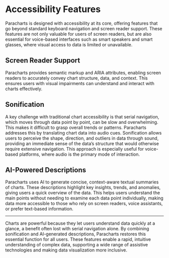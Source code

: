 # Accessibility Features

Paracharts is designed with accessibility at its core, offering features that go beyond standard keyboard navigation and screen reader support.
These features are not only valuable for users of screen readers, but are also essential for voice-based interfaces such as smart speakers and smart glasses, where visual access to data is limited or unavailable.

## Screen Reader Support

Paracharts provides semantic markup and ARIA attributes, enabling screen readers to accurately convey chart structure, data, and context.
This ensures users with visual impairments can understand and interact with charts effectively.

## Sonification

A key challenge with traditional chart accessibility is that serial navigation, which moves through data point by point, can be slow and overwhelming.
This makes it difficult to grasp overall trends or patterns.
Paracharts addresses this by translating chart data into audio cues.
Sonification allows users to perceive the shape, direction, and outliers in data through sound, providing an immediate sense of the data’s structure that would otherwise require extensive navigation.
This approach is especially useful for voice-based platforms, where audio is the primary mode of interaction.

## AI-Powered Descriptions

Paracharts uses AI to generate concise, context-aware textual summaries of charts.
These descriptions highlight key insights, trends, and anomalies, giving users a quick overview of the data.
This helps users understand the main points without needing to examine each data point individually, making data more accessible to those who rely on screen readers, voice assistants, or prefer text-based information.

---

Charts are powerful because they let users understand data quickly at a glance, a benefit often lost with serial navigation alone.
By combining sonification and AI-generated descriptions, Paracharts restores this essential function for all users.
These features enable a rapid, intuitive understanding of complex data, supporting a wide range of assistive technologies and making data visualization more inclusive.
